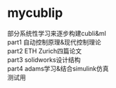 # mycublip
部分系统性学习来逐步构建cubli&amp;ml\
part1 自动控制原理&现代控制理论\
part2 ETH Zurich四篇论文\
part3 solidworks设计结构\
part4 adams学习&结合simulink仿真\
测试用
